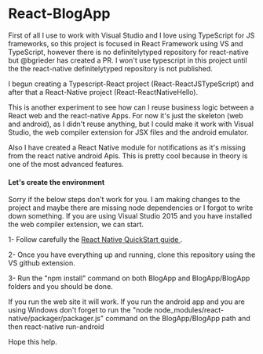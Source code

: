 # React-BlogApp

First of all I use to work with Visual Studio and I love using TypeScript for JS frameworks, so this project is focused in React Framework using VS and TypeScript, however there is no definitelytyped repository for react-native but @bgrieder has created a <a hfref="https://github.com/DefinitelyTyped/DefinitelyTyped/pull/6651">PR</a>.
I won't use typescript in this project until the the react-native definitelytyped repository is not published.


I begun creating a Typescript-React project (React-ReactJSTypeScript) and after that a React-Native project (React-ReactNativeHello).


This is another experiment to see how can I reuse business logic between a React web and the react-native Apps.
For now it's just the skeleton (web and android), as I didn't reuse anything, but I could make it work with Visual Studio, the web compiler extension for JSX files and the android emulator.

Also I have created a React Native module for notifications as it's missing from the react native android Apis. 
This is pretty cool because in theory is one of the most advanced features.

<h4>Let's create the environment</h4>

Sorry if the below steps don't work for you. I am making changes to the project and maybe there are missing node dependencies or I forgot to write down something.
If you are using Visual Studio 2015 and you have installed the web compiler extension, we can start.

1- Follow carefully the <a href="https://facebook.github.io/react-native/docs/getting-started.html#content">React Native QuickStart guide </a>.

2- Once you have everything up and running, clone this repository using the VS github extension.

3- Run the "npm install" command on both BlogApp and BlogApp/BlogApp folders and you should be done.


If you run the web site it will work.
If you run the android app and you are using Windows don't forget to run the "node node_modules/react-native/packager/packager.js" command on the BlogApp/BlogApp path and then react-native run-android

Hope this help.



